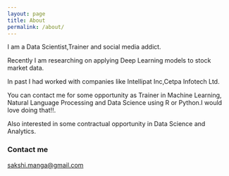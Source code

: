 ```yaml
---
layout: page
title: About
permalink: /about/
---
```


I am a Data Scientist,Trainer and social media addict.

Recently I am researching on applying Deep Learning models to stock market data.

In past I had worked with companies like Intellipat Inc,Cetpa Infotech Ltd.

You can contact me for some opportunity as Trainer in Machine Learning, Natural Language Processing and Data Science using R or Python.I would love doing that!!.

Also interested in some contractual opportunity in Data Science and Analytics.

### Contact me

[sakshi.manga@gmail.com](mailto:sakshi.manga@gmail.com)
